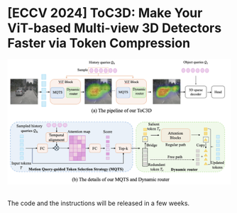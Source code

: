 
# [ECCV 2024] ToC3D: Make Your ViT-based Multi-view 3D Detectors Faster via Token Compression


<div align="center">
  <img src="figs/image.png" width="800"/>
</div><br/>

The code and the instructions will be released in a few weeks.
